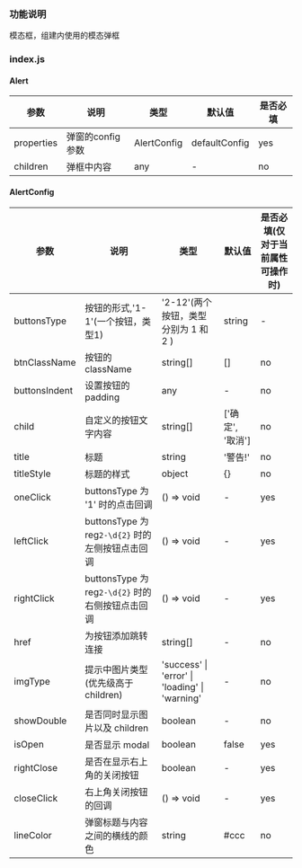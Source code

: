 <!--
 * @Description: README
 * @Author: yinjie.zhang
 * @LastEditors: yinjie.zhang
 * @Date: 2019-04-08 12:02:35
 * @LastEditTime: 2019-04-08 15:34:38
 -->
 
### 功能说明
模态框，组建内使用的模态弹框


### index.js
#### Alert

参数 | 说明 | 类型 | 默认值 | 是否必填
---|---|---|---|---
properties | 弹窗的config参数 | AlertConfig | defaultConfig | yes
children | 弹框中内容 | any | - | no


#### AlertConfig
参数 | 说明 | 类型 | 默认值 | 是否必填(仅对于当前属性可操作时)
--- | --- | --- | --- | ---
buttonsType | 按钮的形式,'1-1'(一个按钮，类型1) | '2-12'(两个按钮，类型分别为 1 和 2 ) | string | - | no
btnClassName | 按钮的 className | string[] | [] | no
buttonsIndent | 设置按钮的 padding | any | - | no
child | 自定义的按钮文字内容 | string[] | ['确定', '取消'] | no
title | 标题 | string | '警告!' | no
titleStyle | 标题的样式 | object | {} | no
oneClick | buttonsType 为 '1' 时的点击回调 | () => void | - | yes
leftClick | buttonsType 为 reg`2-\d{2}` 时的左侧按钮点击回调 | () => void | - | yes
rightClick | buttonsType 为 reg`2-\d{2}` 时的右侧按钮点击回调 | () => void | - | yes
href | 为按钮添加跳转连接 | string[] | - | no
imgType | 提示中图片类型(优先级高于 children) | 'success' \| 'error' \| 'loading' \| 'warning' | - | no
showDouble | 是否同时显示图片以及 children | boolean | - | no
isOpen | 是否显示 modal | boolean | false | yes
rightClose | 是否在显示右上角的关闭按钮 | boolean | - | yes
closeClick | 右上角关闭按钮的回调 | () => void | - | yes
lineColor | 弹窗标题与内容之间的横线的颜色 | string | #ccc | no

